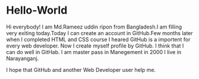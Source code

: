 # Hello-World

Hi everybody!
I am Md.Rameez uddin ripon from Bangladesh.I am filling very exiting today.Today I can create an account in GitHub.Few months later when I completed HTML and CSS course I heared GitHub is a importent for every web developer.
Now I create myself profile by GitHub.
I think that I can do well in GitHab.
I am master pass in Manegement in 2000
I live in Narayanganj.

I hope that GitHub and another Web Developer user help me.

